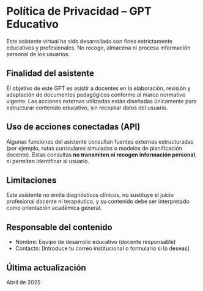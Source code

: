 
# Política de Privacidad – GPT Educativo

Este asistente virtual ha sido desarrollado con fines estrictamente educativos y profesionales. No recoge, almacena ni procesa información personal de los usuarios.

## Finalidad del asistente
El objetivo de este GPT es asistir a docentes en la elaboración, revisión y adaptación de documentos pedagógicos conforme al marco normativo vigente. Las acciones externas utilizadas están diseñadas únicamente para estructurar contenido educativo, sin recopilar datos del usuario.

## Uso de acciones conectadas (API)
Algunas funciones del asistente consultan fuentes externas estructuradas (por ejemplo, rutas curriculares simuladas o modelos de planificación docente). Estas consultas **no transmiten ni recogen información personal**, ni permiten identificar al usuario.

## Limitaciones
Este asistente no emite diagnósticos clínicos, no sustituye el juicio profesional docente ni terapéutico, y su contenido debe ser interpretado como orientación académica general.

## Responsable del contenido
- Nombre: Equipo de desarrollo educativo (docente responsable)
- Contacto: [Introduce tu correo institucional o formulario si lo deseas]

## Última actualización
Abril de 2025
